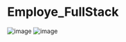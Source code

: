 # Employe_FullStack
![image](https://github.com/user-attachments/assets/1e39c2c6-d21b-484a-b1fc-b424ddbb7636)
![image](https://github.com/user-attachments/assets/dec2eb7e-5994-42b5-b189-1b72ea4b535a)

